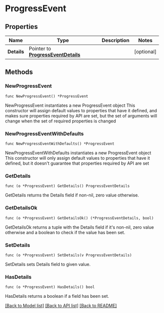 # ProgressEvent

## Properties

Name | Type | Description | Notes
------------ | ------------- | ------------- | -------------
**Details** | Pointer to [**ProgressEventDetails**](ProgressEventDetails.md) |  | [optional] 

## Methods

### NewProgressEvent

`func NewProgressEvent() *ProgressEvent`

NewProgressEvent instantiates a new ProgressEvent object
This constructor will assign default values to properties that have it defined,
and makes sure properties required by API are set, but the set of arguments
will change when the set of required properties is changed

### NewProgressEventWithDefaults

`func NewProgressEventWithDefaults() *ProgressEvent`

NewProgressEventWithDefaults instantiates a new ProgressEvent object
This constructor will only assign default values to properties that have it defined,
but it doesn't guarantee that properties required by API are set

### GetDetails

`func (o *ProgressEvent) GetDetails() ProgressEventDetails`

GetDetails returns the Details field if non-nil, zero value otherwise.

### GetDetailsOk

`func (o *ProgressEvent) GetDetailsOk() (*ProgressEventDetails, bool)`

GetDetailsOk returns a tuple with the Details field if it's non-nil, zero value otherwise
and a boolean to check if the value has been set.

### SetDetails

`func (o *ProgressEvent) SetDetails(v ProgressEventDetails)`

SetDetails sets Details field to given value.

### HasDetails

`func (o *ProgressEvent) HasDetails() bool`

HasDetails returns a boolean if a field has been set.


[[Back to Model list]](../README.md#documentation-for-models) [[Back to API list]](../README.md#documentation-for-api-endpoints) [[Back to README]](../README.md)


